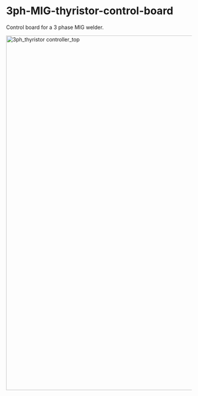 # 3ph-MIG-thyristor-control-board
Control board for a 3 phase MIG welder. 


<img width="1723" height="960" alt="3ph_thyristor controller_top" src="https://github.com/user-attachments/assets/fafa20a5-f6e0-49c6-b1b7-873be8620ea4" />
